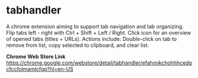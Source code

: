 # tabhandler
A chrome extension aiming to support tab navigation and tab organizing.  Flip tabs left - right with Ctrl + Shift + Left / Right. Click icon for an overview of opened tabs (titles + URLs). Actions include: Double-click on tab to remove from list, copy selected to clipboard, and clear list.

**Chrome Web Store Link**\
https://chrome.google.com/webstore/detail/tabhandler/efahmikchohhhcedpcfccfolmamlcfgp?hl=en-US
